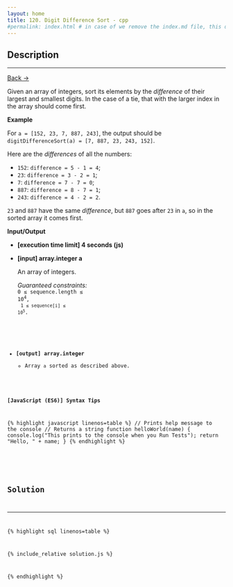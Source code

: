 ```yaml
---
layout: home
title: 120. Digit Difference Sort - cpp
#permalink: index.html # in case of we remove the index.md file, this doc will be the index page
---
```


<div class="row">
<div class="columnStmt" markdown="1">

## Description

---

[Back -> ](../README.md)

Given an array of integers, sort its elements by the _difference_ of their largest and smallest digits. In the case of a tie, that with the larger index in the array should come first.

**Example**

For <code>a = [152, 23, 7, 887, 243]</code>, the output should be
<code>digitDifferenceSort(a) = [7, 887, 23, 243, 152]</code>.

Here are the _differences_ of all the numbers:

- <code>152</code>: <code>difference = 5 - 1 = 4</code>;
- <code>23</code>: <code>difference = 3 - 2 = 1</code>;
- <code>7</code>: <code>difference = 7 - 7 = 0</code>;
- <code>887</code>: <code>difference = 8 - 7 = 1</code>;
- <code>243</code>: <code>difference = 4 - 2 = 2</code>.

<code>23</code> and <code>887</code> have the same _difference_, but <code>887</code> goes after <code>23</code> in <code>a</code>, so in the sorted array it comes first.

**Input/Output**

- **[execution time limit] 4 seconds (js)**

- **[input] array.integer a**

  An array of integers.

  _Guaranteed constraints:_<br>
  <code>0 ≤ sequence.length ≤ 10<sup>4</sup>,<br>
  <code>1 ≤ sequence[i] ≤ 10<sup>5</sup></code>.

* **[output] array.integer**
  - Array <code>a</code> sorted as described above.

**[JavaScript (ES6)] Syntax Tips**

{% highlight javascript linenos=table %}
// Prints help message to the console
// Returns a string
function helloWorld(name) {
console.log("This prints to the console when you Run Tests");
return "Hello, " + name;
}
{% endhighlight %}

</div>
<div class="columnSol" markdown="1">

## Solution

---

{% highlight sql linenos=table %}

{% include_relative solution.js %}

{% endhighlight %}

</div>
</div>
